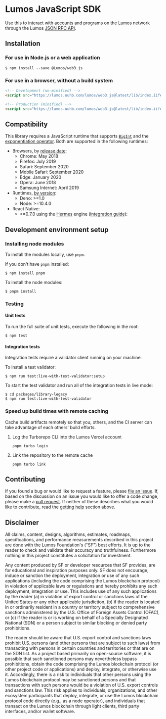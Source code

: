
# Lumos JavaScript SDK

Use this to interact with accounts and programs on the Lumos network through the Lumos [JSON RPC API](https://lumos.uuhb.com/docs/rpc).

## Installation

### For use in Node.js or a web application

```
$ npm install --save @Lumos/web3.js
```

### For use in a browser, without a build system

```html
<!-- Development (un-minified) -->
<script src="https://lumos.uuhb.com/lumos/web3.js@latest/lib/index.iife.js"></script>

<!-- Production (minified) -->
<script src="https://lumos.uuhb.com/lumos/web3.js@latest/lib/index.iife.min.js"></script>
```

## Compatibility

This library requires a JavaScript runtime that supports [`BigInt`](https://developer.mozilla.org/en-US/docs/Web/JavaScript/Reference/Global_Objects/BigInt) and the [exponentiation operator](https://developer.mozilla.org/en-US/docs/Web/JavaScript/Reference/Operators/Exponentiation). Both are supported in the following runtimes:

-   Browsers, by [release date](https://caniuse.com/bigint):
    -   Chrome: May 2018
    -   Firefox: July 2019
    -   Safari: September 2020
    -   Mobile Safari: September 2020
    -   Edge: January 2020
    -   Opera: June 2018
    -   Samsung Internet: April 2019
-   Runtimes, [by version](https://developer.mozilla.org/en-US/docs/Web/JavaScript/Reference/Global_Objects/BigInt):
    -   Deno: >=1.0
    -   Node: >=10.4.0
-   React Native:
    -   \>=0.7.0 using the [Hermes](https://reactnative.dev/blog/2022/07/08/hermes-as-the-default) engine ([integration guide](https://Lumoscookbook.com/integrations/react-native.html#how-to-use-Lumos-web3-js-in-a-react-native-app)):

## Development environment setup

### Installing node modules

To install the modules locally, use `pnpm`.

If you don't have `pnpm` installed:

```shell
$ npm install pnpm
```

To install the node modules:

```shell
$ pnpm install
```

### Testing

#### Unit tests

To run the full suite of unit tests, execute the following in the root:

```shell
$ npm test
```

#### Integration tests

Integration tests require a validator client running on your machine.

To install a test validator:

```shell
$ npm run test:live-with-test-validator:setup
```

To start the test validator and run all of the integration tests in live mode:

```shell
$ cd packages/library-legacy
$ npm run test:live-with-test-validator
```

### Speed up build times with remote caching

Cache build artifacts remotely so that you, others, and the CI server can take advantage of each others' build efforts.

1. Log the Turborepo CLI into the Lumos Vercel account
    ```shell
    pnpm turbo login
    ```
2. Link the repository to the remote cache
    ```shell
    pnpm turbo link
    ```

## Contributing

If you found a bug or would like to request a feature, please [file an issue](https://github.com/Lumos-labs/Lumos-web3.js/issues/new). If, based on the discussion on an issue you would like to offer a code change, please make a [pull request](https://github.com/Lumos-labs/Lumos-web3.js/compare). If neither of these describes what you would like to contribute, read the [getting help](#getting-help) section above.

## Disclaimer

All claims, content, designs, algorithms, estimates, roadmaps,
specifications, and performance measurements described in this project
are done with the Lumos Foundation's ("SF") best efforts. It is up to
the reader to check and validate their accuracy and truthfulness.
Furthermore nothing in this project constitutes a solicitation for
investment.

Any content produced by SF or developer resources that SF provides, are
for educational and inspiration purposes only. SF does not encourage,
induce or sanction the deployment, integration or use of any such
applications (including the code comprising the Lumos blockchain
protocol) in violation of applicable laws or regulations and hereby
prohibits any such deployment, integration or use. This includes use of
any such applications by the reader (a) in violation of export control
or sanctions laws of the United States or any other applicable
jurisdiction, (b) if the reader is located in or ordinarily resident in
a country or territory subject to comprehensive sanctions administered
by the U.S. Office of Foreign Assets Control (OFAC), or (c) if the
reader is or is working on behalf of a Specially Designated National
(SDN) or a person subject to similar blocking or denied party
prohibitions.

The reader should be aware that U.S. export control and sanctions laws
prohibit U.S. persons (and other persons that are subject to such laws)
from transacting with persons in certain countries and territories or
that are on the SDN list. As a project based primarily on open-source
software, it is possible that such sanctioned persons may nevertheless
bypass prohibitions, obtain the code comprising the Lumos blockchain
protocol (or other project code or applications) and deploy, integrate,
or otherwise use it. Accordingly, there is a risk to individuals that
other persons using the Lumos blockchain protocol may be sanctioned
persons and that transactions with such persons would be a violation of
U.S. export controls and sanctions law. This risk applies to
individuals, organizations, and other ecosystem participants that
deploy, integrate, or use the Lumos blockchain protocol code directly
(e.g., as a node operator), and individuals that transact on the Lumos
blockchain through light clients, third party interfaces, and/or wallet
software.
